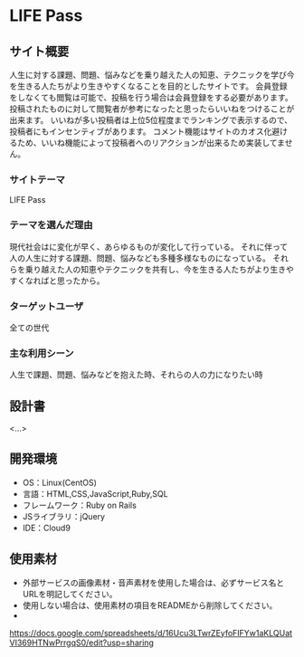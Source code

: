 # LIFE Pass

## サイト概要
人生に対する課題、問題、悩みなどを乗り越えた人の知恵、テクニックを学び今を生きる人たちがより生きやすくなることを目的としたサイトです。
会員登録をしなくても閲覧は可能で、投稿を行う場合は会員登録をする必要があります。
投稿されたものに対して閲覧者が参考になったと思ったらいいねをつけることが出来ます。
いいねが多い投稿者は上位5位程度までランキングで表示するので、投稿者にもインセンティブがあります。
コメント機能はサイトのカオス化避けるため、いいね機能によって投稿者へのリアクションが出来るため実装してません。

### サイトテーマ
LIFE Pass

### テーマを選んだ理由
現代社会はに変化が早く、あらゆるものが変化して行っている。
それに伴って人の人生に対する課題、問題、悩みなども多種多様なものになっている。
それらを乗り越えた人の知恵やテクニックを共有し、今を生きる人たちがより生きやすくなればと思ったから。

### ターゲットユーザ
全ての世代

### 主な利用シーン
人生で課題、問題、悩みなどを抱えた時、それらの人の力になりたい時

## 設計書
<...>

## 開発環境
- OS：Linux(CentOS)
- 言語：HTML,CSS,JavaScript,Ruby,SQL
- フレームワーク：Ruby on Rails
- JSライブラリ：jQuery
- IDE：Cloud9

## 使用素材
- 外部サービスの画像素材・音声素材を使用した場合は、必ずサービス名とURLを明記してください。
- 使用しない場合は、使用素材の項目をREADMEから削除してください。
-

https://docs.google.com/spreadsheets/d/16Ucu3LTwrZEyfoFIFYw1aKLQUatVI369HTNwPrrgqS0/edit?usp=sharing